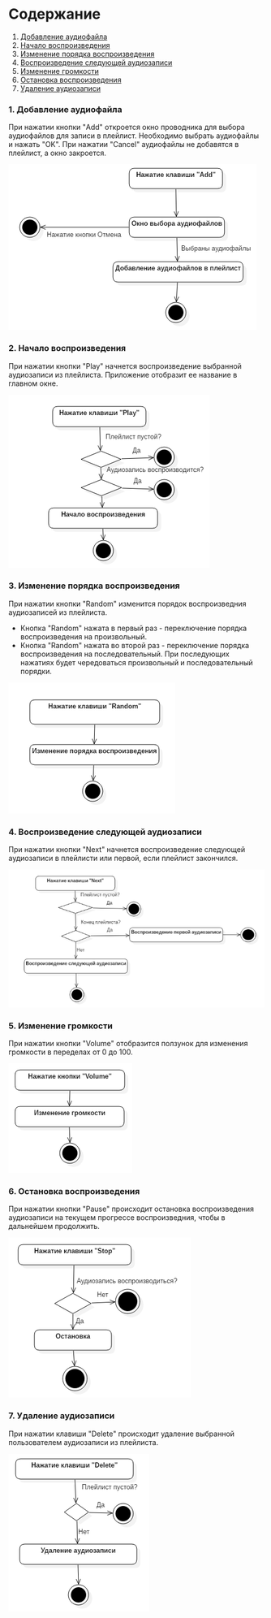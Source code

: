# Содержание
1. [Добавление аудиофайла](#1)
2. [Начало воспроизведения](#2)
3. [Изменение порядка воспроизведения](#3)
4. [Воспроизведение следующей аудиозаписи](#4)
5. [Изменение громкости](#5)
6. [Остановка воспроизведения](#6)
7. [Удаление аудиозаписи](#7)

### 1. Добавление аудиофайла<a name="1"></a>
При нажатии кнопки "Add" откроется окно проводника для выбора аудиофайлов для записи в плейлист. Необходимо выбрать аудиофайлы и нажать "OK". При нажатии "Cancel" аудиофайлы не добавятся в плейлист, а окно закроется.

![Добавление аудиофайла](https://github.com/stptpv/TRITPO-LAB-3/blob/main/Add%20(1).png)

### 2. Начало воспроизведения<a name="2"></a>
При нажатии кнопки "Play" начнется воспроизведение выбранной аудиозаписи из плейлиста. Приложение отобразит ее название в главном окне.

![Начало воспроизведения](https://github.com/stptpv/TRITPO-LAB-3/blob/main/Play%20(1).png)
  
### 3. Изменение порядка воспроизведения<a name="3"></a>
При нажатии кнопки "Random" изменится порядок воспроизведния аудиозаписей из плейлиста.
* Кнопка "Random" нажата в первый раз - переключение порядка воспроизведения на произвольный.
* Кнопка "Random" нажата во второй раз - переключение порядка воспроизведения на последовательный.
При последующих нажатиях будет чередоваться произвольный и последовательный порядки.

![Изменение порядка воспроизведения](https://github.com/stptpv/TRITPO-LAB-3/blob/main/Random.png)

### 4. Воспроизведение следующей аудиозаписи<a name="4"></a>
При нажатии кнопки "Next" начнется воспроизведение следующей аудиозаписи в плейлисти или первой, если плейлист закончился.

![Воспроизведение следующей аудиозаписи](https://github.com/stptpv/TRITPO-LAB-3/blob/main/Next%20(1).png)

### 5. Изменение громкости<a name="5"></a>
При нажатии кнопки "Volume" отобразится ползунок для изменения громкости в переделах от 0 до 100. 

![Изменение громкости](https://github.com/stptpv/TRITPO-LAB-3/blob/main/Volume%20(1).png)

### 6. Остановка воспроизведения<a name="6"></a>
При нажатии кнопки "Pause" происходит остановка воспроизведения аудиозаписи на текущем прогрессе воспроизведния, чтобы в дальнейшем продолжить.

![Остановка воспроизведения](https://github.com/stptpv/TRITPO-LAB-3/blob/main/Stop1.png)

### 7. Удаление аудиозаписи<a name="7"></a>
При нажатии клавиши "Delete" происходит удаление выбранной пользователем аудиозаписи из плейлиста.

![Удаление аудиозаписи](https://github.com/stptpv/TRITPO-LAB-3/blob/main/Delete1.png)
